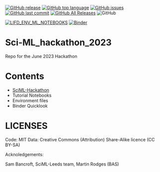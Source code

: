 [![GitHub release](https://img.shields.io/github/release/cemac/Sci-ML_hackathon_2023.svg)](https://github.com/cemac/Sci-ML_hackathon_2023/releases) [![GitHub top language](https://img.shields.io/github/languages/top/cemac/Sci-ML_hackathon_2023.svg)](https://github.com/cemac/Sci-ML_hackathon_2023) [![GitHub issues](https://img.shields.io/github/issues/cemac/Sci-ML_hackathon_2023.svg)](https://github.com/cemac/Sci-ML_hackathon_2023/issues) [![GitHub last commit](https://img.shields.io/github/last-commit/cemac/Sci-ML_hackathon_2023.svg)](https://github.com/cemac/Sci-ML_hackathon_2023/commits/master) [![GitHub All Releases](https://img.shields.io/github/downloads/cemac/Sci-ML_hackathon_2023/total.svg)](https://github.com/cemac/Sci-ML_hackathon_2023/releases) ![GitHub](https://img.shields.io/github/license/cemac/Sci-ML_hackathon_2023.svg)

[![LIFD_ENV_ML_NOTEBOOKS](https://github.com/cemac/Sci-ML_hackathon_2023/actions/workflows/python-package-conda.yml/badge.svg)](https://github.com/cemac/Sci-ML_hackathon_2023/actions/workflows/python-package-conda.yml)
[![Binder](https://mybinder.org/badge_logo.svg)](https://mybinder.org/v2/gh/cemac/Sci-ML_hackathon_2023/HEAD?labpath=Binder.ipynb)

# Sci-ML_hackathon_2023

Repo for the June 2023 Hackathon

# Contents

* [SciML-Hackathon]()
* Tutorial Notebooks
* Environment files
* Binder Quicklook

# LICENSES

Code: MIT 
Data: Creative Commons (Attribution) Share-Alike licence (CC BY-SA)

Acknoledgements:

Sam Bancroft, SciML-Leeds team, Martin Rodges (BAS)

